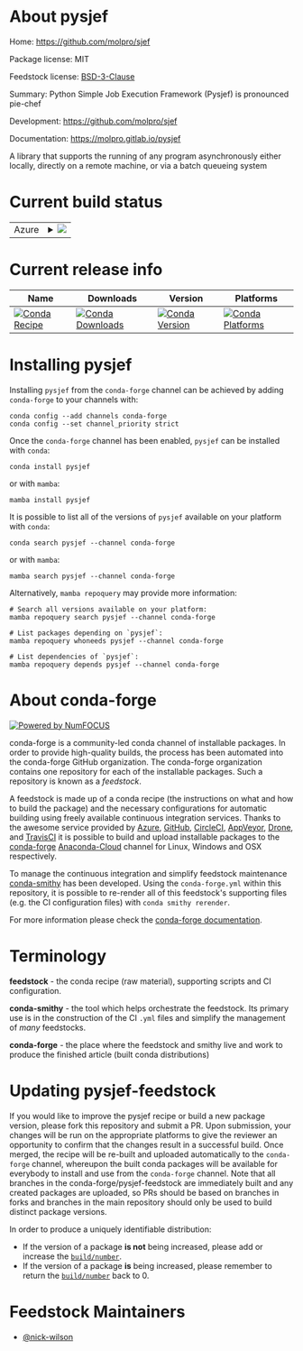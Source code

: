 About pysjef
============

Home: https://github.com/molpro/sjef

Package license: MIT

Feedstock license: [BSD-3-Clause](https://github.com/conda-forge/pysjef-feedstock/blob/main/LICENSE.txt)

Summary: Python Simple Job Execution Framework (Pysjef) is pronounced pie-chef


Development: https://github.com/molpro/sjef

Documentation: https://molpro.gitlab.io/pysjef

A library that supports the running of any program asynchronously either locally, directly on a remote machine, or via a batch queueing system

Current build status
====================


<table>
    
  <tr>
    <td>Azure</td>
    <td>
      <details>
        <summary>
          <a href="https://dev.azure.com/conda-forge/feedstock-builds/_build/latest?definitionId=17590&branchName=main">
            <img src="https://dev.azure.com/conda-forge/feedstock-builds/_apis/build/status/pysjef-feedstock?branchName=main">
          </a>
        </summary>
        <table>
          <thead><tr><th>Variant</th><th>Status</th></tr></thead>
          <tbody><tr>
              <td>linux_64_python3.10.____cpython</td>
              <td>
                <a href="https://dev.azure.com/conda-forge/feedstock-builds/_build/latest?definitionId=17590&branchName=main">
                  <img src="https://dev.azure.com/conda-forge/feedstock-builds/_apis/build/status/pysjef-feedstock?branchName=main&jobName=linux&configuration=linux_64_python3.10.____cpython" alt="variant">
                </a>
              </td>
            </tr><tr>
              <td>linux_64_python3.7.____cpython</td>
              <td>
                <a href="https://dev.azure.com/conda-forge/feedstock-builds/_build/latest?definitionId=17590&branchName=main">
                  <img src="https://dev.azure.com/conda-forge/feedstock-builds/_apis/build/status/pysjef-feedstock?branchName=main&jobName=linux&configuration=linux_64_python3.7.____cpython" alt="variant">
                </a>
              </td>
            </tr><tr>
              <td>linux_64_python3.8.____73_pypy</td>
              <td>
                <a href="https://dev.azure.com/conda-forge/feedstock-builds/_build/latest?definitionId=17590&branchName=main">
                  <img src="https://dev.azure.com/conda-forge/feedstock-builds/_apis/build/status/pysjef-feedstock?branchName=main&jobName=linux&configuration=linux_64_python3.8.____73_pypy" alt="variant">
                </a>
              </td>
            </tr><tr>
              <td>linux_64_python3.8.____cpython</td>
              <td>
                <a href="https://dev.azure.com/conda-forge/feedstock-builds/_build/latest?definitionId=17590&branchName=main">
                  <img src="https://dev.azure.com/conda-forge/feedstock-builds/_apis/build/status/pysjef-feedstock?branchName=main&jobName=linux&configuration=linux_64_python3.8.____cpython" alt="variant">
                </a>
              </td>
            </tr><tr>
              <td>linux_64_python3.9.____73_pypy</td>
              <td>
                <a href="https://dev.azure.com/conda-forge/feedstock-builds/_build/latest?definitionId=17590&branchName=main">
                  <img src="https://dev.azure.com/conda-forge/feedstock-builds/_apis/build/status/pysjef-feedstock?branchName=main&jobName=linux&configuration=linux_64_python3.9.____73_pypy" alt="variant">
                </a>
              </td>
            </tr><tr>
              <td>linux_64_python3.9.____cpython</td>
              <td>
                <a href="https://dev.azure.com/conda-forge/feedstock-builds/_build/latest?definitionId=17590&branchName=main">
                  <img src="https://dev.azure.com/conda-forge/feedstock-builds/_apis/build/status/pysjef-feedstock?branchName=main&jobName=linux&configuration=linux_64_python3.9.____cpython" alt="variant">
                </a>
              </td>
            </tr><tr>
              <td>osx_64_python3.10.____cpython</td>
              <td>
                <a href="https://dev.azure.com/conda-forge/feedstock-builds/_build/latest?definitionId=17590&branchName=main">
                  <img src="https://dev.azure.com/conda-forge/feedstock-builds/_apis/build/status/pysjef-feedstock?branchName=main&jobName=osx&configuration=osx_64_python3.10.____cpython" alt="variant">
                </a>
              </td>
            </tr><tr>
              <td>osx_64_python3.7.____cpython</td>
              <td>
                <a href="https://dev.azure.com/conda-forge/feedstock-builds/_build/latest?definitionId=17590&branchName=main">
                  <img src="https://dev.azure.com/conda-forge/feedstock-builds/_apis/build/status/pysjef-feedstock?branchName=main&jobName=osx&configuration=osx_64_python3.7.____cpython" alt="variant">
                </a>
              </td>
            </tr><tr>
              <td>osx_64_python3.8.____73_pypy</td>
              <td>
                <a href="https://dev.azure.com/conda-forge/feedstock-builds/_build/latest?definitionId=17590&branchName=main">
                  <img src="https://dev.azure.com/conda-forge/feedstock-builds/_apis/build/status/pysjef-feedstock?branchName=main&jobName=osx&configuration=osx_64_python3.8.____73_pypy" alt="variant">
                </a>
              </td>
            </tr><tr>
              <td>osx_64_python3.8.____cpython</td>
              <td>
                <a href="https://dev.azure.com/conda-forge/feedstock-builds/_build/latest?definitionId=17590&branchName=main">
                  <img src="https://dev.azure.com/conda-forge/feedstock-builds/_apis/build/status/pysjef-feedstock?branchName=main&jobName=osx&configuration=osx_64_python3.8.____cpython" alt="variant">
                </a>
              </td>
            </tr><tr>
              <td>osx_64_python3.9.____73_pypy</td>
              <td>
                <a href="https://dev.azure.com/conda-forge/feedstock-builds/_build/latest?definitionId=17590&branchName=main">
                  <img src="https://dev.azure.com/conda-forge/feedstock-builds/_apis/build/status/pysjef-feedstock?branchName=main&jobName=osx&configuration=osx_64_python3.9.____73_pypy" alt="variant">
                </a>
              </td>
            </tr><tr>
              <td>osx_64_python3.9.____cpython</td>
              <td>
                <a href="https://dev.azure.com/conda-forge/feedstock-builds/_build/latest?definitionId=17590&branchName=main">
                  <img src="https://dev.azure.com/conda-forge/feedstock-builds/_apis/build/status/pysjef-feedstock?branchName=main&jobName=osx&configuration=osx_64_python3.9.____cpython" alt="variant">
                </a>
              </td>
            </tr>
          </tbody>
        </table>
      </details>
    </td>
  </tr>
</table>

Current release info
====================

| Name | Downloads | Version | Platforms |
| --- | --- | --- | --- |
| [![Conda Recipe](https://img.shields.io/badge/recipe-pysjef-green.svg)](https://anaconda.org/conda-forge/pysjef) | [![Conda Downloads](https://img.shields.io/conda/dn/conda-forge/pysjef.svg)](https://anaconda.org/conda-forge/pysjef) | [![Conda Version](https://img.shields.io/conda/vn/conda-forge/pysjef.svg)](https://anaconda.org/conda-forge/pysjef) | [![Conda Platforms](https://img.shields.io/conda/pn/conda-forge/pysjef.svg)](https://anaconda.org/conda-forge/pysjef) |

Installing pysjef
=================

Installing `pysjef` from the `conda-forge` channel can be achieved by adding `conda-forge` to your channels with:

```
conda config --add channels conda-forge
conda config --set channel_priority strict
```

Once the `conda-forge` channel has been enabled, `pysjef` can be installed with `conda`:

```
conda install pysjef
```

or with `mamba`:

```
mamba install pysjef
```

It is possible to list all of the versions of `pysjef` available on your platform with `conda`:

```
conda search pysjef --channel conda-forge
```

or with `mamba`:

```
mamba search pysjef --channel conda-forge
```

Alternatively, `mamba repoquery` may provide more information:

```
# Search all versions available on your platform:
mamba repoquery search pysjef --channel conda-forge

# List packages depending on `pysjef`:
mamba repoquery whoneeds pysjef --channel conda-forge

# List dependencies of `pysjef`:
mamba repoquery depends pysjef --channel conda-forge
```


About conda-forge
=================

[![Powered by
NumFOCUS](https://img.shields.io/badge/powered%20by-NumFOCUS-orange.svg?style=flat&colorA=E1523D&colorB=007D8A)](https://numfocus.org)

conda-forge is a community-led conda channel of installable packages.
In order to provide high-quality builds, the process has been automated into the
conda-forge GitHub organization. The conda-forge organization contains one repository
for each of the installable packages. Such a repository is known as a *feedstock*.

A feedstock is made up of a conda recipe (the instructions on what and how to build
the package) and the necessary configurations for automatic building using freely
available continuous integration services. Thanks to the awesome service provided by
[Azure](https://azure.microsoft.com/en-us/services/devops/), [GitHub](https://github.com/),
[CircleCI](https://circleci.com/), [AppVeyor](https://www.appveyor.com/),
[Drone](https://cloud.drone.io/welcome), and [TravisCI](https://travis-ci.com/)
it is possible to build and upload installable packages to the
[conda-forge](https://anaconda.org/conda-forge) [Anaconda-Cloud](https://anaconda.org/)
channel for Linux, Windows and OSX respectively.

To manage the continuous integration and simplify feedstock maintenance
[conda-smithy](https://github.com/conda-forge/conda-smithy) has been developed.
Using the ``conda-forge.yml`` within this repository, it is possible to re-render all of
this feedstock's supporting files (e.g. the CI configuration files) with ``conda smithy rerender``.

For more information please check the [conda-forge documentation](https://conda-forge.org/docs/).

Terminology
===========

**feedstock** - the conda recipe (raw material), supporting scripts and CI configuration.

**conda-smithy** - the tool which helps orchestrate the feedstock.
                   Its primary use is in the construction of the CI ``.yml`` files
                   and simplify the management of *many* feedstocks.

**conda-forge** - the place where the feedstock and smithy live and work to
                  produce the finished article (built conda distributions)


Updating pysjef-feedstock
=========================

If you would like to improve the pysjef recipe or build a new
package version, please fork this repository and submit a PR. Upon submission,
your changes will be run on the appropriate platforms to give the reviewer an
opportunity to confirm that the changes result in a successful build. Once
merged, the recipe will be re-built and uploaded automatically to the
`conda-forge` channel, whereupon the built conda packages will be available for
everybody to install and use from the `conda-forge` channel.
Note that all branches in the conda-forge/pysjef-feedstock are
immediately built and any created packages are uploaded, so PRs should be based
on branches in forks and branches in the main repository should only be used to
build distinct package versions.

In order to produce a uniquely identifiable distribution:
 * If the version of a package **is not** being increased, please add or increase
   the [``build/number``](https://docs.conda.io/projects/conda-build/en/latest/resources/define-metadata.html#build-number-and-string).
 * If the version of a package **is** being increased, please remember to return
   the [``build/number``](https://docs.conda.io/projects/conda-build/en/latest/resources/define-metadata.html#build-number-and-string)
   back to 0.

Feedstock Maintainers
=====================

* [@nick-wilson](https://github.com/nick-wilson/)

